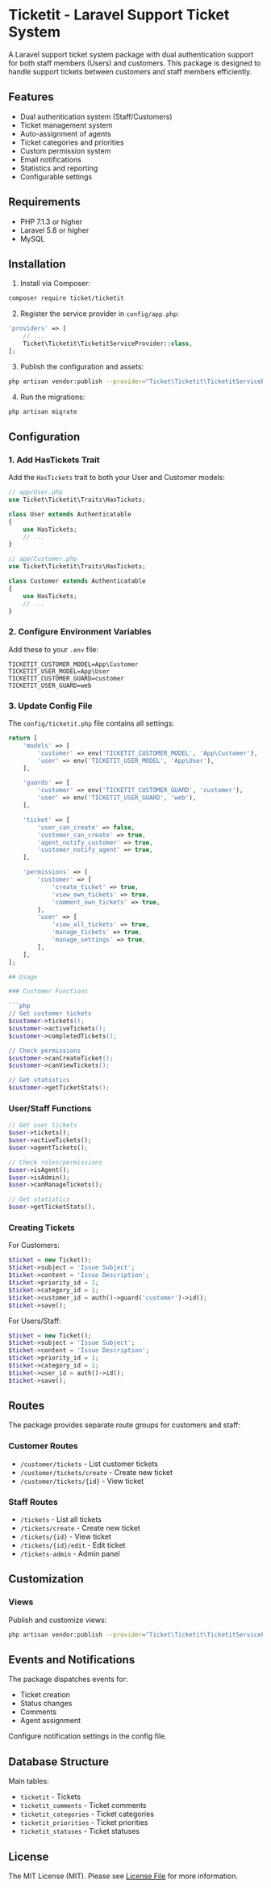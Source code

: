 # Ticketit - Laravel Support Ticket System

A Laravel support ticket system package with dual authentication support for both staff members (Users) and customers. This package is designed to handle support tickets between customers and staff members efficiently.

## Features

- Dual authentication system (Staff/Customers)
- Ticket management system
- Auto-assignment of agents
- Ticket categories and priorities
- Custom permission system
- Email notifications
- Statistics and reporting
- Configurable settings

## Requirements

- PHP 7.1.3 or higher
- Laravel 5.8 or higher
- MySQL 

## Installation

1. Install via Composer:
```bash
composer require ticket/ticketit
```

2. Register the service provider in `config/app.php`:
```php
'providers' => [
    // ...
    Ticket\Ticketit\TicketitServiceProvider::class,
];
```

3. Publish the configuration and assets:
```bash
php artisan vendor:publish --provider="Ticket\Ticketit\TicketitServiceProvider" --force
```

4. Run the migrations:
```bash
php artisan migrate
```

## Configuration

### 1. Add HasTickets Trait

Add the `HasTickets` trait to both your User and Customer models:

```php
// app/User.php
use Ticket\Ticketit\Traits\HasTickets;

class User extends Authenticatable
{
    use HasTickets;
    // ...
}

// app/Customer.php
use Ticket\Ticketit\Traits\HasTickets;

class Customer extends Authenticatable
{
    use HasTickets;
    // ...
}
```

### 2. Configure Environment Variables

Add these to your `.env` file:
```env
TICKETIT_CUSTOMER_MODEL=App\Customer
TICKETIT_USER_MODEL=App\User
TICKETIT_CUSTOMER_GUARD=customer
TICKETIT_USER_GUARD=web
```

### 3. Update Config File

The `config/ticketit.php` file contains all settings:

```php
return [
    'models' => [
        'customer' => env('TICKETIT_CUSTOMER_MODEL', 'App\Customer'),
        'user' => env('TICKETIT_USER_MODEL', 'App\User'),
    ],

    'guards' => [
        'customer' => env('TICKETIT_CUSTOMER_GUARD', 'customer'),
        'user' => env('TICKETIT_USER_GUARD', 'web'),
    ],

    'ticket' => [
        'user_can_create' => false,
        'customer_can_create' => true,
        'agent_notify_customer' => true,
        'customer_notify_agent' => true,
    ],

    'permissions' => [
        'customer' => [
            'create_ticket' => true,
            'view_own_tickets' => true,
            'comment_own_tickets' => true,
        ],
        'user' => [
            'view_all_tickets' => true,
            'manage_tickets' => true,
            'manage_settings' => true,
        ],
    ],
];

## Usage

### Customer Functions

```php
// Get customer tickets
$customer->tickets();
$customer->activeTickets();
$customer->completedTickets();

// Check permissions
$customer->canCreateTicket();
$customer->canViewTickets();

// Get statistics
$customer->getTicketStats();
```

### User/Staff Functions

```php
// Get user tickets
$user->tickets();
$user->activeTickets();
$user->agentTickets();

// Check roles/permissions
$user->isAgent();
$user->isAdmin();
$user->canManageTickets();

// Get statistics
$user->getTicketStats();
```

### Creating Tickets

For Customers:
```php
$ticket = new Ticket();
$ticket->subject = 'Issue Subject';
$ticket->content = 'Issue Description';
$ticket->priority_id = 1;
$ticket->category_id = 1;
$ticket->customer_id = auth()->guard('customer')->id();
$ticket->save();
```

For Users/Staff:
```php
$ticket = new Ticket();
$ticket->subject = 'Issue Subject';
$ticket->content = 'Issue Description';
$ticket->priority_id = 1;
$ticket->category_id = 1;
$ticket->user_id = auth()->id();
$ticket->save();
```

## Routes

The package provides separate route groups for customers and staff:

### Customer Routes
- `/customer/tickets` - List customer tickets
- `/customer/tickets/create` - Create new ticket
- `/customer/tickets/{id}` - View ticket

### Staff Routes
- `/tickets` - List all tickets
- `/tickets/create` - Create new ticket
- `/tickets/{id}` - View ticket
- `/tickets/{id}/edit` - Edit ticket
- `/tickets-admin` - Admin panel

## Customization

### Views
Publish and customize views:
```bash
php artisan vendor:publish --provider="Ticket\Ticketit\TicketitServiceProvider" --tag="views"
```

## Events and Notifications

The package dispatches events for:
- Ticket creation
- Status changes
- Comments
- Agent assignment

Configure notification settings in the config file.

## Database Structure

Main tables:
- `ticketit` - Tickets
- `ticketit_comments` - Ticket comments
- `ticketit_categories` - Ticket categories
- `ticketit_priorities` - Ticket priorities
- `ticketit_statuses` - Ticket statuses


## License
The MIT License (MIT). Please see [License File](LICENSE.md) for more information.
